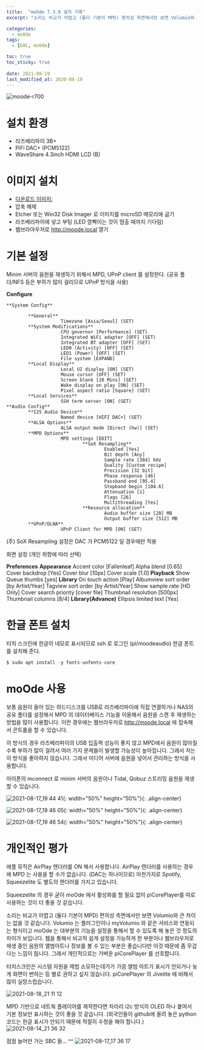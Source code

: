 ```yaml
---
title:  "moOde 7.3.0 설치 기록"
excerpt: "소리는 비교가 어렵고 (둘다 기본이 MPD) 편의성 측면에서만 보면 Volumio와 큰 차이는 없을 것 같습니다. Volumio 는 플러그인이나 myVolumio 와 같은 서비스와 연동되는 형식이고 moOde 는 대부분의 기능을 설정을 통해서 할 수 있도록 해 놓은 것 정도의 차이가 보입니다."

categories:
  - moOde
tags:
  - [DAC, moOde]

toc: true
toc_sticky: true
 
date: 2021-08-19
last_modified_at: 2020-08-19
---
```

![moode-r700](https://user-images.githubusercontent.com/94424445/145978678-b9c2a378-ed3f-4386-9381-4ec66abdbc80.png)

# 설치 환경

* 라즈베리파이 3B+
* PiFi DAC+ (PCM5122)
* WaveShare 4.3inch HDMI LCD (B)

# 이미지 설치

* [다운로드 이미지:](https://github.com/moode-player/moode/releases/download/r730prod/moode-r730-iso.zip) 
* 압축 해제
* Etcher 또는 Win32 Disk Imager 로 이미지를 microSD 메모리에 굽기
* 라즈베리파이에 넣고 부팅 (LED 깜빡이는 것이 멈출 때까지 기다림)
* 웹브라아우저로 http://moode.local 열기

# 기본 설정

Minim 서버의 음원을 재생하기 위해서 MPD, UPnP client 를 설정한다. (공유 폴더/NFS 등은 부하가 많이 걸리므로 UPnP 방식을 사용)

**Configure**

    **System Config**
    
            **General**
                        Timezone [Asia/Seoul] (SET)
            **System Modifications**
                        CPU governor [Performance] (SET)
                        Integrated WiFi adapter [OFF] (SET)
                        Integrated BT adapter [OFF] (SET)
                        LED0 (Activity) [OFF] (SET)
                        LED1 (Power) [OFF] (SET)
                        File system [EXPAND]
            **Local Display**
                        Local UI display [ON] (SET)
                        Mouse cursor [OFF] (SET)
                        Screen blank [20 Mins] (SET)
                        Wake display on play [ON] (SET)
                        Pixel aspect ratio [Square] (SET)
            **Local Services**
                        SSH term server [ON] (SET)
    **Audio Config**
            **I2S Audio Device**
                        Named device [HIFI DAC+] (SET)
            **ALSA Options**
                        ALSA output mode [Direct (hw)] (SET)
            **MPD Options**
                        MPD settings [EDIT]
                                **SoX Resampling**
                                        Enabled [Yes]
                                        Bit depth [Any]
                                        Sample rate [384] kHz
                                        Quality [Custom recipe]
                                        Precision [32 bit]
                                        Phase response [46]
                                        Passband end [95.4]
                                        Stopband begin [104.6]
                                        Attenuation [1]
                                        Flags [26]    
                                        Multithreading [Yes]
                                **Resource allocation**
                                        Audio buffer size [20] MB
                                        Output buffer size [512] MB
            **UPnP/DLNA**
                        UPnP Client for MPD [ON] (SET)

(주) SoX Resampling 설정은 DAC 가 PCM5122 일 경우에만 적용

화면 설정 (개인 취향에 따라 선택)

**Preferences**
    **Appearance**
            Accent color [Fallenleaf]
            Alpha blend [0.65]
            Cover backdrop [Yes]
            Cover blur [10px]
            Cover scale [1.0]
    **Playback**
            Show Queue thumbs [yes]
    **Library**
            On touch action [Play]
            Albumview sort order [by Artist/Year]
            Tagview sort order [by Artist/Year]
            Show sample rate [HD Only]
            Cover search priority [cover file]
            Thumbnail resolution [500px]
            Thumbnail columns [8/4]
    **Library(Advance)**
            Ellipsis limited text [Yes]

# 한글 폰트 설치

터치 스크린에 한글이 네모로 표시되므로 ssh 로 로그인 (pi/moodeaudio) 한글 폰트를 설치해 준다.

```javascript
$ sudo apt install -y fonts-unfonts-core
```


# moOde 사용

보통 음원이 들어 있는 하드디스크를 USB로 라즈베리파이에 직접 연결하거나 NAS의 공유 폴더를 설정해서 MPD 의 데이터베이스 기능을 이용해서 음원을 스캔 후 재생하는 방법을 많이 사용합니다. 이런 경우에는 웹브라우저로 http://moode.local 에 접속해서 콘트롤을 할 수 있습니다. 

이 방식의 경우 라즈베리파이의 USB 입출력 성능이 좋지 않고 MPD에서 음원이 많아질 수록 부하가 많이 걸려서 여러 가지 문제들이 발생할 가능성이 높아집니다. 그래서 저는 이 방식을 좋아하지 않습니다. 그래서 미디어 서버에 음원을 넣어서 관리하는 방식을 사용합니다.  

아이폰의 mconnect 로 minim 서버의 음원이나 Tidal, Qobuz 스트리밍 음원을 재생할 수 있습니다.

![2021-08-17_19 44 41](https://user-images.githubusercontent.com/94424445/145979023-0b34fa8b-ae6b-4315-98e6-ced1757446de.png){: width="50%" height="50%"}{: .align-center}

![2021-08-17_19 46 05](https://user-images.githubusercontent.com/94424445/145979065-fc526956-829b-405a-a1db-ad7dcf288ea3.png){: width="50%" height="50%"}{: .align-center}

![2021-08-17_19 46 54](https://user-images.githubusercontent.com/94424445/145979088-8bcb6824-3f1b-4713-a484-7f0a96be1ebf.png){: width="50%" height="50%"}{: .align-center}

# 개인적인 평가

애플 뮤직은 AirPlay 렌더러를 ON 해서 사용합니다. AirPlay 렌더러를 사용하는 경우에 MPD 는 사용을 할 수가 없습니다. (DAC는 하나이므로) 마찬가지로 Spotify, Squeezelite 도 별도의 렌더러를 가지고 있습니다. 

Squeezelite 의 경우 굳이 moOde 에서 활성화를 할 필요 없이 piCorePlayer를 따로 사용하는 것이 더 좋을 것 같습니다.

소리는 비교가 어렵고 (둘다 기본이 MPD) 편의성 측면에서만 보면 Volumio와 큰 차이는 없을 것 같습니다. Volumio 는 플러그인이나 myVolumio 와 같은 서비스와 연동되는 형식이고 moOde 는 대부분의 기능을 설정을 통해서 할 수 있도록 해 놓은 것 정도의 차이가 보입니다. 웹을 통해서 비교적 쉽게 설정을 가능하게 한 부분이나 웹브라우저로 재생 중인 음원의 앨범아트나 정보를 볼 수 있는 부분은 좋습니다만 이것 때문에 좀 무겁다는 느낌이 듭니다. 그래서 개인적으로는 가벼운 piCorePlayer 를 선호합니다.  

터치스크린은 시스템 자원을 제법 소모하는데가가 가끔 앨범 아트가 표시가 안되거나 늦게 화면이 변하는 등 별로 권하고 싶지 않습니다. piCorePlayer 의 Jivelite 에 비해서 많이 실망스럽습니다.

![2021-08-18_21 11 12](https://user-images.githubusercontent.com/94424445/145979146-ca5f4ee0-e0a4-4417-b7b3-49a5276bd894.jpg)

MPD 기반으로 네트웍 플레이어를 제작한다면 차라리 i2c 방식의 OLED 하나 붙여서 기본 정보만 표시하는 것이 좋을 것 같습니다. (외국인들이 github에 올려 놓은 python 코드는 한글 표시가 안되기 때문에 적절히 수정을 해야 합니다.)  
![2021-08-14_21 36 32](https://user-images.githubusercontent.com/94424445/145979197-00d43542-e54f-4a00-9ac8-69a56575fd9c.jpg)

점점 늘어만 가는 SBC 들... ^^ 
![2021-08-17_17 36 17](https://user-images.githubusercontent.com/94424445/145979216-756bf8a9-548c-49ee-a024-b17a2343e074.jpg)